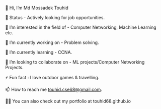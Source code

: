 👋 Hi, I’m Md Mossadek Touhid

💼 Status - Actively looking for job opportunities.

👀 I’m interested in the field of - Computer Networking, Machine Learning etc.

🔭 I’m currently working on - Problem solving.

🌱 I’m currently learning - CCNA.

💞️ I’m looking to collaborate on - ML projects/Computer Networking Projects.

⚡ Fun fact : I love outdoor games & travelling.

📫 How to reach me touhid.cse68@gmail.com.

👨‍💻 You can also check out my portfolio at touhid68.github.io

<!---
MdMossadekTouhid/MdMossadekTouhid is a ✨ special ✨ repository because its `README.md` (this file) appears on your GitHub profile.
You can click the Preview link to take a look at your changes.
--->
